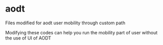 # aodt
Files modified for aodt user mobility through custom path

Modifying these codes can help you run the mobility part of user without the use of UI of AODT
